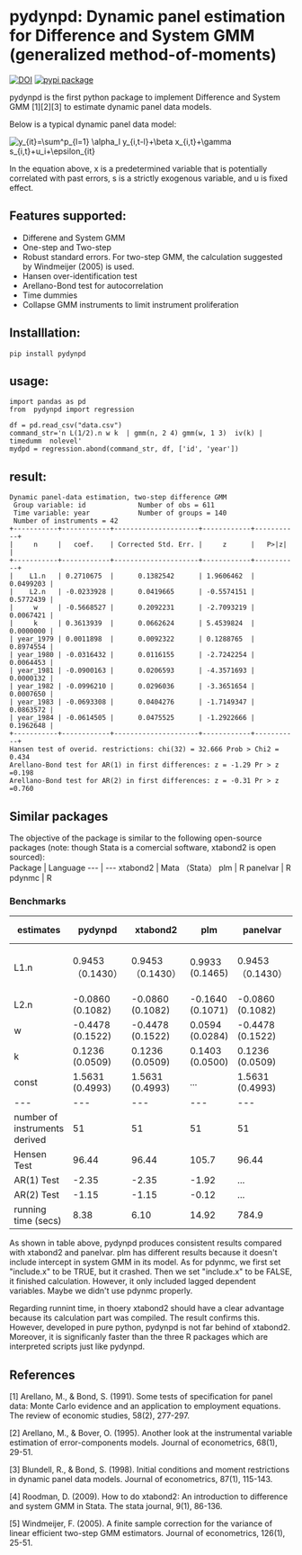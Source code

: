 # pydynpd: Dynamic panel estimation for Difference and System GMM (generalized method-of-moments)
[![DOI](https://zenodo.org/badge/466146436.svg)](https://zenodo.org/badge/latestdoi/466146436)
[![pypi package](https://img.shields.io/pypi/v/pydynpd?style=plastic)](https://pypi.org/project/pydynpd/)

pydynpd is the first python package to implement Difference and System GMM [1][2][3] to estimate dynamic panel data models.

Below is a typical dynamic panel data model:

![y_{it}=\sum^p_{l=1} \alpha_l y_{i,t-l}+\beta x_{i,t}+\gamma s_{i,t}+u_i+\epsilon_{it}](https://latex.codecogs.com/svg.image?y_{it}=\sum^p_{l=1}&space;\alpha_l&space;y_{i,t-l}&plus;\beta&space;x_{i,t}&plus;\gamma&space;s_{i,t}&plus;u_i&plus;\epsilon_{it})
 
In the equation above, x is a predetermined variable that is potentially correlated with past errors, s is a strictly exogenous variable, and u is fixed effect.

## Features supported:
* Differene and System GMM
* One-step and Two-step
* Robust standard errors. For two-step GMM, the calculation suggested by Windmeijer (2005) is used.
* Hansen over-identification test
* Arellano-Bond test for autocorrelation
* Time dummies
* Collapse GMM instruments to limit instrument proliferation


## Installlation:
``` 
pip install pydynpd
``` 

## usage:
``` 
import pandas as pd
from  pydynpd import regression

df = pd.read_csv("data.csv")
command_str='n L(1/2).n w k  | gmm(n, 2 4) gmm(w, 1 3)  iv(k) | timedumm  nolevel'
mydpd = regression.abond(command_str, df, ['id', 'year'])
``` 

## result:
``` 
Dynamic panel-data estimation, two-step difference GMM
 Group variable: id             Number of obs = 611    
 Time variable: year            Number of groups = 140 
 Number of instruments = 42                            
+-----------+------------+---------------------+------------+-----------+
|     n     |   coef.    | Corrected Std. Err. |     z      |   P>|z|   |
+-----------+------------+---------------------+------------+-----------+
|    L1.n   | 0.2710675  |      0.1382542      | 1.9606462  | 0.0499203 |
|    L2.n   | -0.0233928 |      0.0419665      | -0.5574151 | 0.5772439 |
|     w     | -0.5668527 |      0.2092231      | -2.7093219 | 0.0067421 |
|     k     | 0.3613939  |      0.0662624      | 5.4539824  | 0.0000000 |
| year_1979 | 0.0011898  |      0.0092322      | 0.1288765  | 0.8974554 |
| year_1980 | -0.0316432 |      0.0116155      | -2.7242254 | 0.0064453 |
| year_1981 | -0.0900163 |      0.0206593      | -4.3571693 | 0.0000132 |
| year_1982 | -0.0996210 |      0.0296036      | -3.3651654 | 0.0007650 |
| year_1983 | -0.0693308 |      0.0404276      | -1.7149347 | 0.0863572 |
| year_1984 | -0.0614505 |      0.0475525      | -1.2922666 | 0.1962648 |
+-----------+------------+---------------------+------------+-----------+
Hansen test of overid. restrictions: chi(32) = 32.666 Prob > Chi2 = 0.434
Arellano-Bond test for AR(1) in first differences: z = -1.29 Pr > z =0.198
Arellano-Bond test for AR(2) in first differences: z = -0.31 Pr > z =0.760
``` 
## Similar packages
The objective of the package is similar to the following open-source packages (note: though Stata is a comercial software, xtabond2 is open sourced): <br>
Package | Language
--- | --- 
xtabond2 | Mata （Stata）
plm | R
panelvar | R
pdynmc | R
### Benchmarks

estimates   | pydynpd | xtabond2 | plm | panelvar | pdynmc 1   | pdynmc 2 
--- | --- | --- | --- | --- | --- | --- 
L1.n | 0.9453（0.1430）|0.9453（0.1430）| 0.9933 (0.1465)|0.9453（0.1430）|1.3011 (0.0909)| Error reported by pdynmc
L2.n | -0.0860 (0.1082) |-0.0860 (0.1082)| -0.1640 (0.1071) |-0.0860 (0.1082)| -0.3338 (0.0846)
w | -0.4478 (0.1522) | -0.4478 (0.1522)| 0.0594 (0.0284)|-0.4478 (0.1522)|
k | 0.1236 (0.0509) |0.1236 (0.0509)|0.1403 (0.0500)|0.1236 (0.0509)|
const | 1.5631 (0.4993) |1.5631 (0.4993)| ... |1.5631 (0.4993)|
--- | --- | --- | --- | --- | --- 
number of instruments derived|51|51|51|51|34| ...
Hensen Test|96.44|96.44|105.7|96.44|67.82
AR(1) Test|-2.35|-2.35|-1.92|...
AR(2) Test|-1.15|-1.15|-0.12|...
running time (secs) | 8.38 | 6.10  | 14.92 |784.9 |143.83| ...

As shown in table above, pydynpd produces consistent results compared with xtabond2 and panelvar. plm has different results because it doesn't include intercept in system GMM in its model. As for pdynmc, we first set "include.x" to be TRUE, but it crashed. Then we set "include.x" to be FALSE, it finished calculation. However, it only included lagged dependent variables. Maybe we didn't use pdynmc properly.

Regarding runnint time, in thoery xtabond2 should have a clear advantage because its calculation part was compiled. The result confirms this. However, developed in pure python, pydynpd is not far behind of xtabond2. Moreover, it is significanly faster than the three R packages which are interpreted scripts just like pydynpd.

## References
<a id="1">[1]</a> 
Arellano, M., & Bond, S. (1991). Some tests of specification for panel data: Monte Carlo evidence and an application to employment equations. The review of economic studies, 58(2), 277-297.

<a id="2">[2]</a> 
Arellano, M., & Bover, O. (1995). Another look at the instrumental variable estimation of error-components models. Journal of econometrics, 68(1), 29-51.

<a id="3">[3]</a> 
Blundell, R., & Bond, S. (1998). Initial conditions and moment restrictions in dynamic panel data models. Journal of econometrics, 87(1), 115-143.

<a id="4">[4]</a>
Roodman, D. (2009). How to do xtabond2: An introduction to difference and system GMM in Stata. The stata journal, 9(1), 86-136.

<a id="5">[5]</a> 
Windmeijer, F. (2005). A finite sample correction for the variance of linear efficient two-step GMM estimators. Journal of econometrics, 126(1), 25-51.

